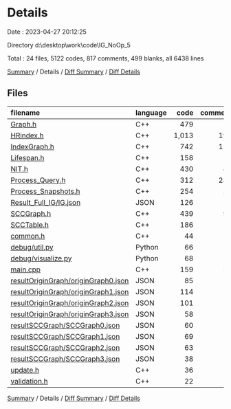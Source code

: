 # Details

Date : 2023-04-27 20:12:25

Directory d:\\desktop\\work\\code\\IG_NoOp_5

Total : 24 files,  5122 codes, 817 comments, 499 blanks, all 6438 lines

[Summary](results.md) / Details / [Diff Summary](diff.md) / [Diff Details](diff-details.md)

## Files
| filename | language | code | comment | blank | total |
| :--- | :--- | ---: | ---: | ---: | ---: |
| [Graph.h](/Graph.h) | C++ | 479 | 12 | 66 | 557 |
| [HRindex.h](/HRindex.h) | C++ | 1,013 | 190 | 80 | 1,283 |
| [IndexGraph.h](/IndexGraph.h) | C++ | 742 | 120 | 120 | 982 |
| [Lifespan.h](/Lifespan.h) | C++ | 158 | 7 | 27 | 192 |
| [NIT.h](/NIT.h) | C++ | 430 | 43 | 44 | 517 |
| [Process_Query.h](/Process_Query.h) | C++ | 312 | 286 | 26 | 624 |
| [Process_Snapshots.h](/Process_Snapshots.h) | C++ | 254 | 24 | 21 | 299 |
| [Result_Full_IG/IG.json](/Result_Full_IG/IG.json) | JSON | 126 | 0 | 1 | 127 |
| [SCCGraph.h](/SCCGraph.h) | C++ | 439 | 91 | 26 | 556 |
| [SCCTable.h](/SCCTable.h) | C++ | 186 | 6 | 38 | 230 |
| [common.h](/common.h) | C++ | 44 | 0 | 8 | 52 |
| [debug/util.py](/debug/util.py) | Python | 66 | 4 | 5 | 75 |
| [debug/visualize.py](/debug/visualize.py) | Python | 68 | 2 | 9 | 79 |
| [main.cpp](/main.cpp) | C++ | 159 | 24 | 11 | 194 |
| [resultOriginGraph/originGraph0.json](/resultOriginGraph/originGraph0.json) | JSON | 85 | 0 | 1 | 86 |
| [resultOriginGraph/originGraph1.json](/resultOriginGraph/originGraph1.json) | JSON | 114 | 0 | 1 | 115 |
| [resultOriginGraph/originGraph2.json](/resultOriginGraph/originGraph2.json) | JSON | 101 | 0 | 1 | 102 |
| [resultOriginGraph/originGraph3.json](/resultOriginGraph/originGraph3.json) | JSON | 58 | 0 | 1 | 59 |
| [resultSCCGraph/SCCGraph0.json](/resultSCCGraph/SCCGraph0.json) | JSON | 60 | 0 | 1 | 61 |
| [resultSCCGraph/SCCGraph1.json](/resultSCCGraph/SCCGraph1.json) | JSON | 69 | 0 | 1 | 70 |
| [resultSCCGraph/SCCGraph2.json](/resultSCCGraph/SCCGraph2.json) | JSON | 63 | 0 | 1 | 64 |
| [resultSCCGraph/SCCGraph3.json](/resultSCCGraph/SCCGraph3.json) | JSON | 38 | 0 | 1 | 39 |
| [update.h](/update.h) | C++ | 36 | 8 | 6 | 50 |
| [validation.h](/validation.h) | C++ | 22 | 0 | 3 | 25 |

[Summary](results.md) / Details / [Diff Summary](diff.md) / [Diff Details](diff-details.md)